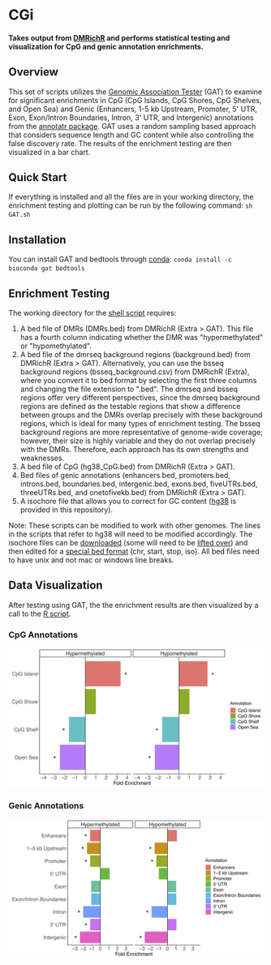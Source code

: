 # CGi
#### Takes output from [DMRichR](https://github.com/ben-laufer/DMRichR) and performs statistical testing and visualization for CpG and genic annotation enrichments.

## Overview

This set of scripts utilizes the [Genomic Association Tester](https://gat.readthedocs.io/en/latest/) (GAT) to examine for significant enrichments in CpG (CpG Islands, CpG Shores, CpG Shelves, and Open Sea) and Genic (Enhancers, 1-5 kb Upstream, Promoter, 5' UTR, Exon, Exon/Intron Boundaries, Intron, 3' UTR, and Intergenic) annotations from the [annotatr package](https://bioconductor.org/packages/release/bioc/html/annotatr.html). GAT uses a random sampling based approach that considers sequence length and GC content while also controlling the false discovery rate. The results of the enrichment testing are then visualized in a bar chart. 

## Quick Start
If everything is installed and all the files are in your working directory, the enrichment testing and plotting can be run by the following command: `sh GAT.sh`

## Installation

You can install GAT and bedtools through [conda](https://bioconda.github.io/user/install.html#install-conda): `conda install -c bioconda gat bedtools`

## Enrichment Testing

The working directory for the [shell script](GAT.sh) requires:
1) A bed file of DMRs (DMRs.bed) from DMRichR (Extra > GAT). This file has a fourth column indicating whether the DMR was "hypermethylated" or "hypomethylated". 
2) A bed file of the dmrseq background regions (background.bed) from DMRichR (Extra > GAT). Alternatively, you can use the bsseq background regions (bsseq_background.csv) from DMRichR (Extra), where you convert it to bed format by selecting the first three columns and changing the file extension to ".bed". The dmrseq and bsseq regions offer very different perspectives, since the dmrseq background regions are defined as the testable regions that show a difference between groups and the DMRs overlap precisely with these background regions, which is ideal for many types of enrichment testing. The bsseq background regions are more representative of genome-wide coverage; however, their size is highly variable and they do not overlap precisely with the DMRs. Therefore, each approach has its own strengths and weaknesses. 
3) A bed file of CpG (hg38_CpG.bed) from DMRichR (Extra > GAT).
4) Bed files of genic annotations (enhancers.bed, promoters.bed, introns.bed, boundaries.bed, intergenic.bed, exons.bed, fiveUTRs.bed, threeUTRs.bed, and onetofivekb.bed) from DMRichR (Extra > GAT).
5) A isochore file that allows you to correct for GC content ([hg38](hg38isochores.bed) is provided in this repository). 

Note: These scripts can be modified to work with other genomes. The lines in the scripts that refer to hg38 will need to be modified accordingly. The isochore files can be [downloaded](http://bioinfo2.ugr.es:8080/isochores/maps/) (some will need to be [lifted over](https://genome.ucsc.edu/cgi-bin/hgLiftOver)) and then edited for a [special bed format](https://github.com/AndreasHeger/gat/issues/4) (chr, start, stop, iso). All bed files need to have unix and not mac or windows line breaks.

## Data Visualization

After testing using GAT, the the enrichment results are then visualized by a call to the [R script](GATplots.R).

### CpG Annotations
![Example CpG Results](Example_CpG_results.jpg)

### Genic Annotations
![Example CpG Results](Example_Genic_results.jpg)
